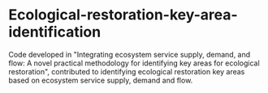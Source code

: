 # Ecological-restoration-key-area-identification

Code developed in "Integrating ecosystem service supply, demand, and flow: A novel practical methodology for identifying key areas for ecological restoration", contributed to identifying ecological restoration key areas based on ecosystem service supply, demand and flow.  
